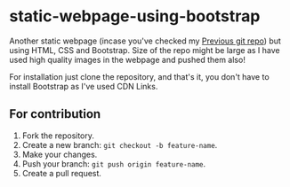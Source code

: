 # static-webpage-using-bootstrap
Another static webpage (incase you've checked my [Previous git repo](https://github.com/yuviwolvy/static-webpage)) but using HTML, CSS and Bootstrap. Size of the repo might be large as I have used high quality images in the webpage and pushed them also!

For installation just clone the repository, and that's it, you don't have to install Bootstrap as I've used CDN Links.

## For contribution
1. Fork the repository.
2. Create a new branch: `git checkout -b feature-name`.
3. Make your changes.
4. Push your branch: `git push origin feature-name`.
5. Create a pull request.